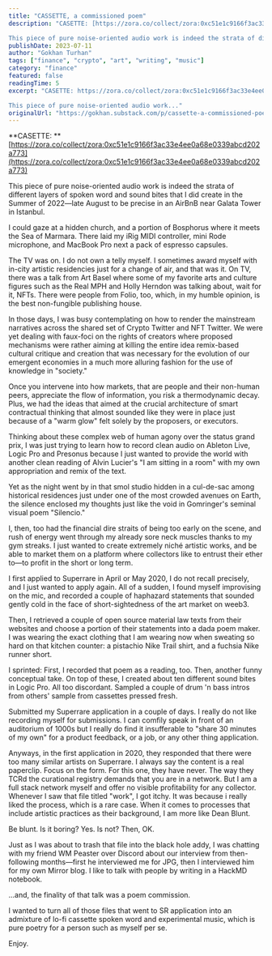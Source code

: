 ```yaml
---
title: "CASSETTE, a commissioned poem"
description: "CASETTE: [https://zora.co/collect/zora:0xc51e1c9166f3ac33e4ee0a68e0339abcd202a773](https://zora.co/collect/zora:0xc51e1c9166f3ac33e4ee0a68e0339abcd202a773)

This piece of pure noise-oriented audio work is indeed the strata of different layers of spoken word and sound bites that I did create in the S"
publishDate: 2023-07-11
author: "Gokhan Turhan"
tags: ["finance", "crypto", "art", "writing", "music"]
category: "finance"
featured: false
readingTime: 5
excerpt: "CASETTE: https://zora.co/collect/zora:0xc51e1c9166f3ac33e4ee0a68e0339abcd202a773https://zora.co/collect/zora:0xc51e1c9166f3ac33e4ee0a68e0339abcd202a773

This piece of pure noise-oriented audio work..."
originalUrl: "https://gokhan.substack.com/p/cassette-a-commissioned-poem"
---
```


**CASETTE: **[https://zora.co/collect/zora:0xc51e1c9166f3ac33e4ee0a68e0339abcd202a773](https://zora.co/collect/zora:0xc51e1c9166f3ac33e4ee0a68e0339abcd202a773)

This piece of pure noise-oriented audio work is indeed the strata of different layers of spoken word and sound bites that I did create in the Summer of 2022—late August to be precise in an AirBnB near Galata Tower in Istanbul.

I could gaze at a hidden church, and a portion of Bosphorus where it meets the Sea of Marmara. There laid my iRig MIDI controller, mini Rode microphone, and MacBook Pro next a pack of espresso capsules.

The TV was on. I do not own a telly myself. I sometimes award myself with in-city artistic residencies just for a change of air, and that was it. On TV, there was a talk from Art Basel where some of my favorite arts and culture figures such as the Real MPH and Holly Herndon was talking about, wait for it, NFTs. There were people from Folio, too, which, in my humble opinion, is the best non-fungible publishing house.

In those days, I was busy contemplating on how to render the mainstream narratives across the shared set of Crypto Twitter and NFT Twitter. We were yet dealing with faux-foci on the rights of creators where proposed mechanisms were rather aiming at killing the entire idea remix-based cultural critique and creation that was necessary for the evolution of our emergent economies in a much more alluring fashion for the use of knowledge in "society."

Once you intervene into how markets, that are people and their non-human peers, appreciate the flow of information, you risk a thermodynamic decay. Plus, we had the ideas that aimed at the crucial architecture of smart contractual thinking that almost sounded like they were in place just because of a "warm glow" felt solely by the proposers, or executors.

Thinking about these complex web of human agony over the status grand prix, I was just trying to learn how to record clean audio on Ableton Live, Logic Pro and Presonus because I just wanted to provide the world with another clean reading of Alvin Lucier's "I am sitting in a room" with my own appropriation and remix of the text.

Yet as the night went by in that smol studio hidden in a cul-de-sac among historical residences just under one of the most crowded avenues on Earth, the silence enclosed my thoughts just like the void in Gomringer's seminal visual poem "Silencio."

I, then, too had the financial dire straits of being too early on the scene, and rush of energy went through my already sore neck muscles thanks to my gym streaks. I just wanted to create extremely niché artistic works, and be able to market them on a platform where collectors like to entrust their ether to—to profit in the short or long term.

I first applied to Superrare in April or May 2020, I do not recall precisely, and I just wanted to apply again. All of a sudden, I found myself improvising on the mic, and recorded a couple of haphazard statements that sounded gently cold in the face of short-sightedness of the art market on weeb3.

Then, I retrieved a couple of open source material law texts from their websites and choose a portion of their statements into a dada poem maker. I was wearing the exact clothing that I am wearing now when sweating so hard on that kitchen counter: a pistachio Nike Trail shirt, and a fuchsia Nike runner short.

I sprinted: First, I recorded that poem as a reading, too. Then, another funny conceptual take. On top of these, I created about ten different sound bites in Logic Pro. All too discordant. Sampled a couple of drum 'n bass intros from others' sample from cassettes pressed fresh.

Submitted my Superrare application in a couple of days. I really do not like recording myself for submissions. I can comfily speak in front of an auditorium of 1000s but I really do find it insufferable to "share 30 minutes of my own" for a product feedback, or a job, or any other thing application.

Anyways, in the first application in 2020, they responded that there were too many similar artists on Superrare. I always say the content is a real paperclip. Focus on the form. For this one, they have never. The way they TCRd the curational registry demands that you are in a network. But I am a full stack network myself and offer no visible profitability for any collector. Whenever I saw that file titled "work", I got itchy. It was because i really liked the process, which is a rare case. When it comes to processes that include artistic practices as their background, I am more like Dean Blunt.

Be blunt. Is it boring? Yes. Is not? Then, OK.

Just as I was about to trash that file into the black hole addy, I was chatting with my friend WM Peaster over Discord about our interview from then-following months—first he interviewed me for JPG, then I interviewed him for my own Mirror blog. I like to talk with people by writing in a HackMD notebook.

...and, the finality of that talk was a poem commission.

I wanted to turn all of those files that went to SR application into an admixture of lo-fi cassette spoken word and experimental music, which is pure poetry for a person such as myself per se.

Enjoy.